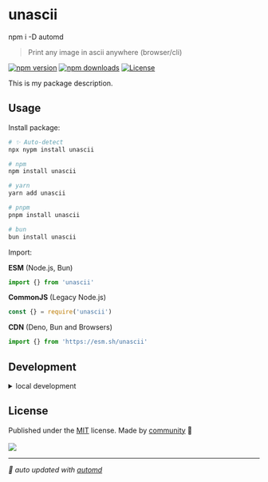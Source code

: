 # unascii

npm i -D automd

<!-- automd:badges color=yellow -->

> Print any image in ascii anywhere (browser/cli)

[![npm version](https://img.shields.io/npm/v/unascii?color=blue)](https://npmjs.com/package/packageName)
[![npm downloads](https://img.shields.io/npm/dm/unascii?color=blue)](https://npmjs.com/package/packageName)
[![License](https://img.shields.io/npm/l/unascii?color=blue)](https://github.com/shba007/framework-logo?tab=MIT-1-ov-file)

<!-- /automd -->

This is my package description.

## Usage

Install package:

<!-- automd:pm-install -->

```sh
# ✨ Auto-detect
npx nypm install unascii

# npm
npm install unascii

# yarn
yarn add unascii

# pnpm
pnpm install unascii

# bun
bun install unascii
```

<!-- /automd -->

Import:

<!-- automd:jsimport cjs cdn name="pkg" -->

**ESM** (Node.js, Bun)

```js
import {} from 'unascii'
```

**CommonJS** (Legacy Node.js)

```js
const {} = require('unascii')
```

**CDN** (Deno, Bun and Browsers)

```js
import {} from 'https://esm.sh/unascii'
```

<!-- /automd -->

## Development

<details>

<summary>local development</summary>

- Clone this repository
- Install latest LTS version of [Node.js](https://nodejs.org/en/)
- Enable [Corepack](https://github.com/nodejs/corepack) using `corepack enable`
- Install dependencies using `pnpm install`
- Run interactive tests using `pnpm dev`

</details>

## License

<!-- automd:contributors license=MIT -->

Published under the [MIT](https://github.com/unjs/packageName/blob/main/LICENSE) license.
Made by [community](https://github.com/unjs/packageName/graphs/contributors) 💛
<br><br>
<a href="https://github.com/unjs/packageName/graphs/contributors">
<img src="https://contrib.rocks/image?repo=unjs/packageName" />
</a>

<!-- /automd -->

<!-- automd:with-automd -->

---

_🤖 auto updated with [automd](https://automd.unjs.io)_

<!-- /automd -->
